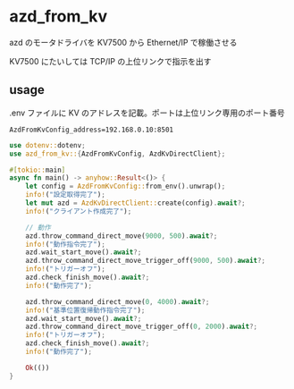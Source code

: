 # azd_from_kv

azd のモータドライバを KV7500 から Ethernet/IP で稼働させる

KV7500 にたいしては TCP/IP の上位リンクで指示を出す

## usage

.env ファイルに KV のアドレスを記載。ポートは上位リンク専用のポート番号

```Dotenv
AzdFromKvConfig_address=192.168.0.10:8501
```

```rust
use dotenv::dotenv;
use azd_from_kv::{AzdFromKvConfig, AzdKvDirectClient};

#[tokio::main]
async fn main() -> anyhow::Result<()> {
    let config = AzdFromKvConfig::from_env().unwrap();
    info!("設定取得完了");
    let mut azd = AzdKvDirectClient::create(config).await?;
    info!("クライアント作成完了");

    // 動作
    azd.throw_command_direct_move(9000, 500).await?;
    info!("動作指令完了");
    azd.wait_start_move().await?;
    azd.throw_command_direct_move_trigger_off(9000, 500).await?;
    info!("トリガーオフ");
    azd.check_finish_move().await?;
    info!("動作完了");

    azd.throw_command_direct_move(0, 4000).await?;
    info!("基準位置復帰動作指令完了");
    azd.wait_start_move().await?;
    azd.throw_command_direct_move_trigger_off(0, 2000).await?;
    info!("トリガーオフ");
    azd.check_finish_move().await?;
    info!("動作完了");

    Ok(())
}

```
